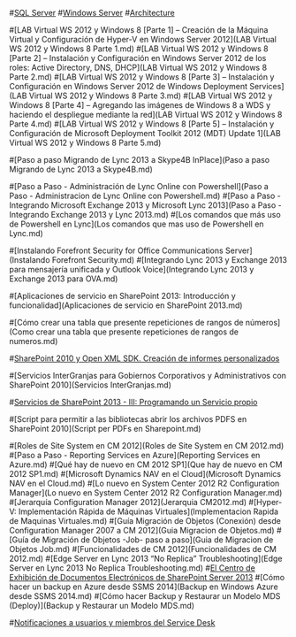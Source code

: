 #[SQL Server](sql-server/TOC.md)
#[Windows Server](windows-server/TOC.md)
#[Architecture](architecture/TOC.md)

#[LAB Virtual WS 2012 y Windows 8 [Parte 1] – Creación de la Máquina Virtual y Configuración de Hyper-V en Windows Server 2012](LAB Virtual WS 2012 y Windows 8 Parte 1.md)
#[LAB Virtual WS 2012 y Windows 8 [Parte 2] – Instalación y Configuración en Windows Server 2012 de los roles: Active Directory, DNS, DHCP](LAB Virtual WS 2012 y Windows 8 Parte 2.md)
#[LAB Virtual WS 2012 y Windows 8 [Parte 3] – Instalación y Configuración en Windows Server 2012 de Windows Deployment Services](LAB Virtual WS 2012 y Windows 8 Parte 3.md)
#[LAB Virtual WS 2012 y Windows 8 [Parte 4] – Agregando las imágenes de Windows 8 a WDS y haciendo el despliegue mediante la red](LAB Virtual WS 2012 y Windows 8 Parte 4.md)
#[LAB Virtual WS 2012 y Windows 8 [Parte 5] – Instalación y Configuración de Microsoft Deployment Toolkit 2012 (MDT) Update 1](LAB Virtual WS 2012 y Windows 8 Parte 5.md)


#[Paso a paso Migrando de Lync 2013 a Skype4B InPlace](Paso a paso Migrando de Lync 2013 a Skype4B.md)



#[Paso a Paso - Administración de Lync Online con Powershell](Paso a Paso - Administracion de Lync Online con Powershell.md)
#[Paso a Paso - Integrando Microsoft Exchange 2013 y Microsoft Lync 2013](Paso a Paso - Integrando Exchange 2013 y Lync 2013.md)
#[Los comandos que más uso de Powershell en Lync](Los comandos que mas uso de Powershell en Lync.md)

#[Instalando Forefront Security for Office Communications Server](Instalando Forefront Security.md)
#[Integrando Lync 2013 y Exchange 2013 para mensajería unificada y Outlook Voice](Integrando Lync 2013 y Exchange 2013 para OVA.md)

#[Aplicaciones de servicio en SharePoint 2013: Introducción y funcionalidad](Aplicaciones de servicio en SharePoint 2013.md)

#[Cómo crear una tabla que presente repeticiones de rangos de números](Como crear una tabla que presente repeticiones de rangos de numeros.md)

#[SharePoint 2010 y Open XML SDK. Creación de informes personalizados](SharePoint_OpenXML.md)

#[Servicios InterGranjas para Gobiernos Corporativos y Administrativos con SharePoint 2010](Servicios InterGranjas.md)

#[Servicios de SharePoint 2013 - III: Programando un Servicio propio](Servicios-de-SharePoint-2013.md)

#[Script para permitir a las bibliotecas abrir los archivos PDFS en SharePoint 2010](Script per PDFs en Sharepoint.md)

#[Roles de Site System en CM 2012](Roles de Site System en CM 2012.md)
#[Paso a Paso -  Reporting Services en Azure](Reporting Services en Azure.md)
#[Qué hay de nuevo en CM 2012 SP1](Que hay de nuevo en CM 2012 SP1.md)
#[Microsoft Dynamics NAV en el Cloud](Microsoft Dynamics NAV en el Cloud.md)
#[Lo nuevo en System Center 2012 R2 Configuration Manager](Lo nuevo en System Center 2012 R2 Configuration Manager.md)
#[Jerarquía Configuration Manager 2012](Jerarquia CM2012.md)
#[Hyper-V: Implementación Rápida de Máquinas Virtuales](Implementacion Rapida de Maquinas Virtuales.md)
#[Guía Migración de Objetos (Conexión) desde Configuration Manager 2007 a CM 2012](Guia Migracion de Objetos.md)
#[Guía de Migración de Objetos -Job- paso a paso](Guia de Migracion de Objetos Job.md)
#[Funcionalidades de CM 2012](Funcionalidades de CM 2012.md)
#[Edge Server en Lync 2013 “No Replica” Troubleshooting](Edge Server en Lync 2013 No Replica Troubleshooting.md)
#[El Centro de Exhibición de Documentos Electrónicos de SharePoint Server 2013](DiscoveryCenterSharePoint2013.md)
#[Cómo hacer un backup en Azure desde SSMS 2014](Backup en Windows Azure desde SSMS 2014.md)
#[Cómo hacer Backup y Restaurar un Modelo MDS (Deploy)](Backup y Restaurar un Modelo MDS.md)

#[Notificaciones a usuarios y miembros del Service Desk](SCSM-Notificaciones-I.md)
